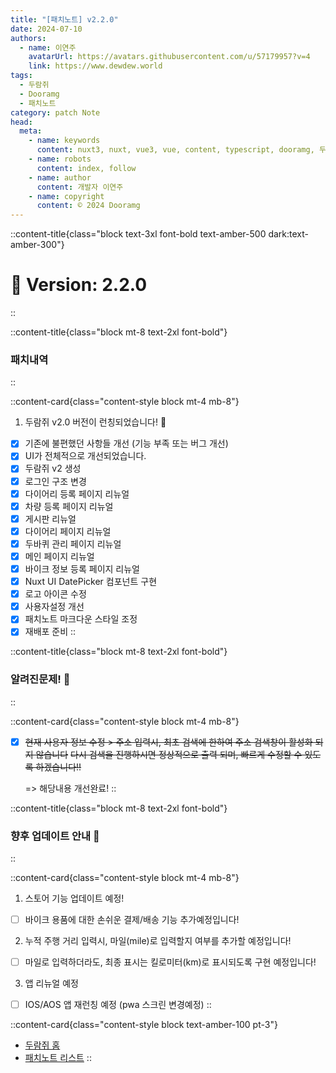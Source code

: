 ```yaml
---
title: "[패치노트] v2.2.0"
date: 2024-07-10
authors:
  - name: 이연주
    avatarUrl: https://avatars.githubusercontent.com/u/57179957?v=4
    link: https://www.dewdew.world
tags:
  - 두람쥐
  - Dooramg
  - 패치노트
category: patch Note
head:
  meta:
    - name: keywords
      content: nuxt3, nuxt, vue3, vue, content, typescript, dooramg, 두람쥐, 패치노트, patchnote
    - name: robots
      content: index, follow
    - name: author
      content: 개발자 이연주
    - name: copyright
      content: © 2024 Dooramg
---
```


::content-title{class="block text-3xl font-bold text-amber-500 dark:text-amber-300"}
# 🍎 **Version: 2.2.0**
::

::content-title{class="block mt-8 text-2xl font-bold"}
### 패치내역
::

::content-card{class="content-style block mt-4 mb-8"}
1. 두람쥐 v2.0 버전이 런칭되었습니다! 🤎
- [x] 기존에 불편했던 사항들 개선 (기능 부족 또는 버그 개선)
- [x] UI가 전체적으로 개선되었습니다.
- [x] 두람쥐 v2 생성
- [x] 로그인 구조 변경
- [x] 다이어리 등록 페이지 리뉴얼
- [x] 차량 등록 페이지 리뉴얼
- [x] 게시판 리뉴얼
- [x] 다이어리 페이지 리뉴얼
- [x] 두바퀴 관리 페이지 리뉴얼
- [x] 메인 페이지 리뉴얼
- [x] 바이크 정보 등록 페이지 리뉴얼
- [x] Nuxt UI DatePicker 컴포넌트 구현
- [x] 로고 아이콘 수정
- [x] 사용자설정 개선
- [x] 패치노트 마크다운 스타일 조정
- [x] 재배포 준비
::

::content-title{class="block mt-8 text-2xl font-bold"}
### 알려진문제! 🔧
::

::content-card{class="content-style block mt-4 mb-8"}
- [x] ~~현재 사용자 정보 수정 > 주소 입력시, 최초 검색에 한하여 주소 검색창이 활성화 되지 않습니다~~
  ~~다시 검색을 진행하시면 정상적으로 출력 되며, 빠르게 수정할 수 있도록 하겠습니다!!~~

  => 해당내용 개선완료!
::

::content-title{class="block mt-8 text-2xl font-bold"}
### 향후 업데이트 안내 🌱
::

::content-card{class="content-style block mt-4 mb-8"}
1. 스토어 기능 업데이트 예정!
- [ ] 바이크 용품에 대한 손쉬운 결제/배송 기능 추가예정입니다!

2. 누적 주행 거리 입력시, 마일(mile)로 입력할지 여부를 추가할 예정입니다!
- [ ] 마일로 입력하더라도, 최종 표시는 킬로미터(km)로 표시되도록 구현 예정입니다!

3. 앱 리뉴얼 예정
- [ ] IOS/AOS 앱 재런칭 예정 (pwa 스크린 변경예정)
::

::content-card{class="content-style block text-amber-100 pt-3"}
- [두람쥐 홈](/)
- [패치노트 리스트](/patch)
::